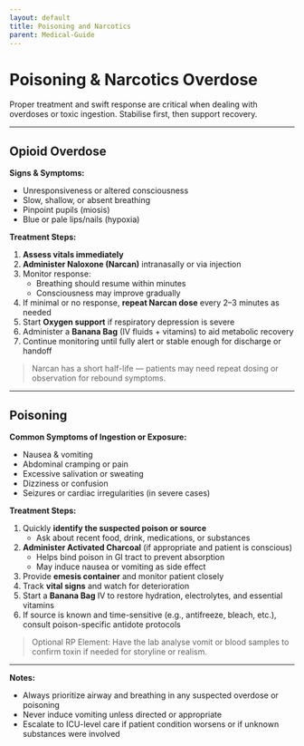 ```yaml
---
layout: default
title: Poisoning and Narcotics
parent: Medical-Guide
---
```


# Poisoning & Narcotics Overdose

Proper treatment and swift response are critical when dealing with overdoses or toxic ingestion. Stabilise first, then support recovery.

---

## Opioid Overdose

**Signs & Symptoms:**
- Unresponsiveness or altered consciousness
- Slow, shallow, or absent breathing
- Pinpoint pupils (miosis)
- Blue or pale lips/nails (hypoxia)

**Treatment Steps:**
1. **Assess vitals immediately**
2. **Administer Naloxone (Narcan)** intranasally or via injection
3. Monitor response:
   - Breathing should resume within minutes
   - Consciousness may improve gradually
4. If minimal or no response, **repeat Narcan dose** every 2–3 minutes as needed
5. Start **Oxygen support** if respiratory depression is severe
6. Administer a **Banana Bag** (IV fluids + vitamins) to aid metabolic recovery
7. Continue monitoring until fully alert or stable enough for discharge or handoff

> Narcan has a short half-life — patients may need repeat dosing or observation for rebound symptoms.

---

## Poisoning

**Common Symptoms of Ingestion or Exposure:**
- Nausea & vomiting
- Abdominal cramping or pain
- Excessive salivation or sweating
- Dizziness or confusion
- Seizures or cardiac irregularities (in severe cases)

**Treatment Steps:**
1. Quickly **identify the suspected poison or source**
   - Ask about recent food, drink, medications, or substances
2. **Administer Activated Charcoal** (if appropriate and patient is conscious)
   - Helps bind poison in GI tract to prevent absorption
   - May induce nausea or vomiting as side effect
3. Provide **emesis container** and monitor patient closely
4. Track **vital signs** and watch for deterioration
5. Start a **Banana Bag** IV to restore hydration, electrolytes, and essential vitamins
6. If source is known and time-sensitive (e.g., antifreeze, bleach, etc.), consult poison-specific antidote protocols

> Optional RP Element: Have the lab analyse vomit or blood samples to confirm toxin if needed for storyline or realism.

---

**Notes:**
- Always prioritize airway and breathing in any suspected overdose or poisoning
- Never induce vomiting unless directed or appropriate
- Escalate to ICU-level care if patient condition worsens or if unknown substances were involved
